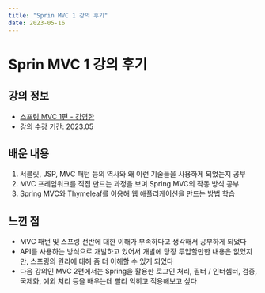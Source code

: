 ```yaml
---
title: "Sprin MVC 1 강의 후기"
date: 2023-05-16
---
```


# Sprin MVC 1 강의 후기

## 강의 정보

- [스프링 MVC 1편 - 김영한](https://www.inflearn.com/course/%EC%8A%A4%ED%94%84%EB%A7%81-mvc-1/dashboard)
- 강의 수강 기간: 2023.05

## 배운 내용

1. 서블릿, JSP, MVC 패턴 등의 역사와 왜 이런 기술들을 사용하게 되었는지 공부
2. MVC 프레임워크를 직접 만드는 과정을 보며 Spring MVC의 작동 방식 공부
3. Spring MVC와 Thymeleaf를 이용해 웹 애플리케이션을 만드는 방법 학습

## 느낀 점

- MVC 패턴 및 스프링 전반에 대한 이해가 부족하다고 생각해서 공부하게 되었다
- API를 사용하는 방식으로 개발하고 있어서 개발에 당장 투입할만한 내용은 없었지만, 스프링의 원리에 대해 좀 더 이해할 수 있게 되었다
- 다음 강의인 MVC 2편에서는 Spring을 활용한 로그인 처리, 필터 / 인터셉터, 검증, 국제화, 예외 처리 등을 배우는데 빨리 익히고 적용해보고 싶다
